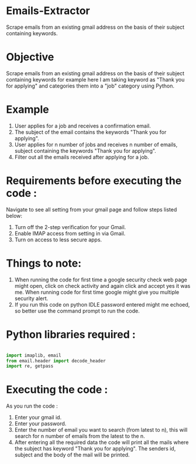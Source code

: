 # Emails-Extractor
Scrape emails from an existing gmail address on the basis of their subject containing keywords.

# Objective

Scrape emails from an existing gmail address on the basis of their subject containing keywords for example here I am taking keyword as "Thank you for applying" and categories them into a "job" category using Python.

# Example 
1. User applies for a job and receives a confirmation email. 
2. The subject of the email contains the keywords "Thank you for applying".
3. User applies for n number of jobs and receives n number of emails, subject containing the keywords "Thank you for applying".
4. Filter out all the emails received after applying for a job.

# Requirements before executing the code :
Navigate to see all setting from your gmail page and follow steps listed below:
1. Turn off the 2-step verification for your Gmail.
2. Enable IMAP access from setting in via Gmail.
3. Turn on access to less secure apps.


# Things to note:
1. When running the code for first time a google security check web page might open, click on check activity and again click and accept yes it was me. When running code for first time google might give you multiple security alert.
2. If you run this code on python IDLE password entered might me echoed, so better use the command prompt to run the code.

# Python libraries required :
```python 

import imaplib, email
from email.header import decode_header
import re, getpass
```

# Executing the code :
As you run the code :
1. Enter your gmail id. 
2. Enter your password.
3. Enter the number of email you want to search (from latest to n), this will search for n number of emails from the latest to the n.
4. After entering all the required data the code will print all the mails where the subject has keyword "Thank you for applying". The senders id, subject and the body of the mail will be printed.
